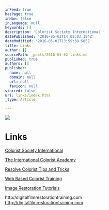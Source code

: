 ```yaml
---
inFeed: true
hasPage: true
inNav: false
inLanguage: null
keywords: []
description: 'Colorist Society International '
datePublished: '2016-05-02T14:09:03.184Z'
dateModified: '2016-05-02T13:59:38.585Z'
title: Links
author: []
sourcePath: _posts/2016-05-02-links.md
published: true
authors: []
publisher:
  name: null
  domain: null
  url: null
  favicon: null
starred: false
url: links/index.html
_type: Article

---
```

![](https://the-grid-user-content.s3-us-west-2.amazonaws.com/9b8c01c6-ddb0-4244-9de3-dedb85baa663.jpg)

# Links

[Colorist Society International ][0]

[The International Colorist Academy][1]

[Resolve Colorist Tips and Tricks][2]

[Web Based Colorist Training][3]

[Image Restoration Tutorials][4]

[0]: https://csi2.wildapricot.org/
[1]: www.icolorist.com
[2]: http://colorist-tutorials.com/
[3]: http://colorist-training.com/
[4]: http://digitalfilmrestorationtraining.comhttp//digitalfilmrestorationtraining.comhttp://digitalfilmrestorationtraining.com
